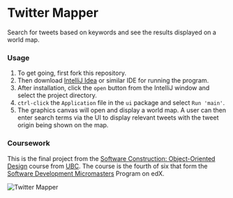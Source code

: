 # Twitter Mapper

Search for tweets based on keywords and see the results displayed on a world map.

### Usage

1. To get going, first fork this repository.
2. Then download [IntelliJ Idea](https://www.jetbrains.com/idea/) or similar IDE for running the program.
3. After installation, click the `open` button from the IntelliJ window and select the project directory.
4. `ctrl-click` the `Application` file in the `ui` package and select `Run 'main'`.
5. The graphics canvas will open and display a world map. A user can then enter search terms via the UI to display relevant tweets with the tweet origin being shown on the map.

### Coursework

This is the final project from the [Software Construction: Object-Oriented Design](https://www.edx.org/course/software-construction-object-oriented-design) course from [UBC](https://www.ubc.ca/). The course is the fourth of six that form the [Software Development Micromasters](https://www.edx.org/micromasters/ubcx-software-development) Program on edX.

![Twitter Mapper](./data/twitter_mapper.png?raw=true)